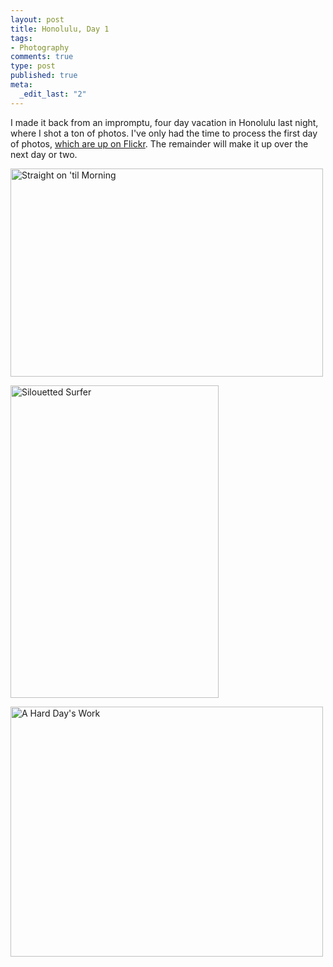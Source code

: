 ```yaml
--- 
layout: post
title: Honolulu, Day 1
tags: 
- Photography
comments: true
type: post
published: true
meta: 
  _edit_last: "2"
---
```

I made it back from an impromptu, four day vacation in Honolulu last night, where I shot a ton of photos. I've only had the time to process the first day of photos, <a href="http://www.flickr.com/photos/aaronbrethorst/sets/72157612736594268/">which are up on Flickr</a>. The remainder will make it up over the next day or two.

<a href="http://www.flickr.com/photos/aaronbrethorst/3208209293/" title="Straight on 'til Morning by aaronbrethorst, on Flickr"><img src="http://farm4.static.flickr.com/3366/3208209293_394bc6890a.jpg" width="500" height="333" alt="Straight on 'til Morning" /></a>

<a href="http://www.flickr.com/photos/aaronbrethorst/3209050278/" title="Silouetted Surfer by aaronbrethorst, on Flickr"><img src="http://farm4.static.flickr.com/3129/3209050278_37670d0e47.jpg" width="333" height="500" alt="Silouetted Surfer" /></a>

<a href="http://www.flickr.com/photos/aaronbrethorst/3208835134/" title="A Hard Day's Work by aaronbrethorst, on Flickr"><img src="http://farm4.static.flickr.com/3499/3208835134_4f168575da.jpg" width="500" height="400" alt="A Hard Day's Work" /></a>
